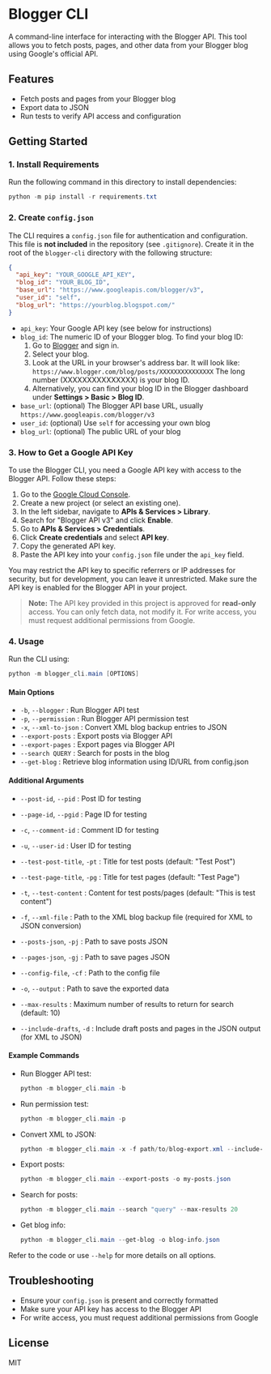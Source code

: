 # Blogger CLI

A command-line interface for interacting with the Blogger API. This tool allows you to fetch posts, pages, and other data from your Blogger blog using Google's official API.

## Features
- Fetch posts and pages from your Blogger blog
- Export data to JSON
- Run tests to verify API access and configuration

## Getting Started

### 1. Install Requirements
Run the following command in this directory to install dependencies:

```powershell
python -m pip install -r requirements.txt
```

### 2. Create `config.json`
The CLI requires a `config.json` file for authentication and configuration. This file is **not included** in the repository (see `.gitignore`). Create it in the root of the `blogger-cli` directory with the following structure:

```json
{
  "api_key": "YOUR_GOOGLE_API_KEY",
  "blog_id": "YOUR_BLOG_ID",
  "base_url": "https://www.googleapis.com/blogger/v3",
  "user_id": "self",
  "blog_url": "https://yourblog.blogspot.com/"
}
```
- `api_key`: Your Google API key (see below for instructions)
- `blog_id`: The numeric ID of your Blogger blog. To find your blog ID:
  1. Go to [Blogger](https://www.blogger.com/) and sign in.
  2. Select your blog.
  3. Look at the URL in your browser's address bar. It will look like:
     `https://www.blogger.com/blog/posts/XXXXXXXXXXXXXXX`
     The long number (XXXXXXXXXXXXXXX) is your blog ID.
  4. Alternatively, you can find your blog ID in the Blogger dashboard under **Settings > Basic > Blog ID**.
- `base_url`: (optional) The Blogger API base URL, usually `https://www.googleapis.com/blogger/v3`
- `user_id`: (optional) Use `self` for accessing your own blog
- `blog_url`: (optional) The public URL of your blog

### 3. How to Get a Google API Key
To use the Blogger CLI, you need a Google API key with access to the Blogger API. Follow these steps:

1. Go to the [Google Cloud Console](https://console.cloud.google.com/).
2. Create a new project (or select an existing one).
3. In the left sidebar, navigate to **APIs & Services > Library**.
4. Search for "Blogger API v3" and click **Enable**.
5. Go to **APIs & Services > Credentials**.
6. Click **Create credentials** and select **API key**.
7. Copy the generated API key.
8. Paste the API key into your `config.json` file under the `api_key` field.

You may restrict the API key to specific referrers or IP addresses for security, but for development, you can leave it unrestricted. Make sure the API key is enabled for the Blogger API in your project.

> **Note:** The API key provided in this project is approved for **read-only** access. You can only fetch data, not modify it. For write access, you must request additional permissions from Google.

### 4. Usage
Run the CLI using:

```powershell
python -m blogger_cli.main [OPTIONS]
```

#### Main Options

- `-b`, `--blogger` : Run Blogger API test
- `-p`, `--permission` : Run Blogger API permission test
- `-x`, `--xml-to-json` : Convert XML blog backup entries to JSON
- `--export-posts` : Export posts via Blogger API
- `--export-pages` : Export pages via Blogger API
- `--search QUERY` : Search for posts in the blog
- `--get-blog` : Retrieve blog information using ID/URL from config.json

#### Additional Arguments

- `--post-id`, `--pid` : Post ID for testing
- `--page-id`, `--pgid` : Page ID for testing
- `-c`, `--comment-id` : Comment ID for testing
- `-u`, `--user-id` : User ID for testing
- `--test-post-title`, `-pt` : Title for test posts (default: "Test Post")
- `--test-page-title`, `-pg` : Title for test pages (default: "Test Page")
- `-t`, `--test-content` : Content for test posts/pages (default: "This is test content")

- `-f`, `--xml-file` : Path to the XML blog backup file (required for XML to JSON conversion)
- `--posts-json`, `-pj` : Path to save posts JSON
- `--pages-json`, `-gj` : Path to save pages JSON
- `--config-file`, `-cf` : Path to the config file
- `-o`, `--output` : Path to save the exported data

- `--max-results` : Maximum number of results to return for search (default: 10)
- `--include-drafts`, `-d` : Include draft posts and pages in the JSON output (for XML to JSON)

#### Example Commands

- Run Blogger API test:
  ```powershell
  python -m blogger_cli.main -b
  ```
- Run permission test:
  ```powershell
  python -m blogger_cli.main -p
  ```
- Convert XML to JSON:
  ```powershell
  python -m blogger_cli.main -x -f path/to/blog-export.xml --include-drafts
  ```
- Export posts:
  ```powershell
  python -m blogger_cli.main --export-posts -o my-posts.json
  ```
- Search for posts:
  ```powershell
  python -m blogger_cli.main --search "query" --max-results 20
  ```
- Get blog info:
  ```powershell
  python -m blogger_cli.main --get-blog -o blog-info.json
  ```

Refer to the code or use `--help` for more details on all options.

## Troubleshooting
- Ensure your `config.json` is present and correctly formatted
- Make sure your API key has access to the Blogger API
- For write access, you must request additional permissions from Google

## License
MIT
